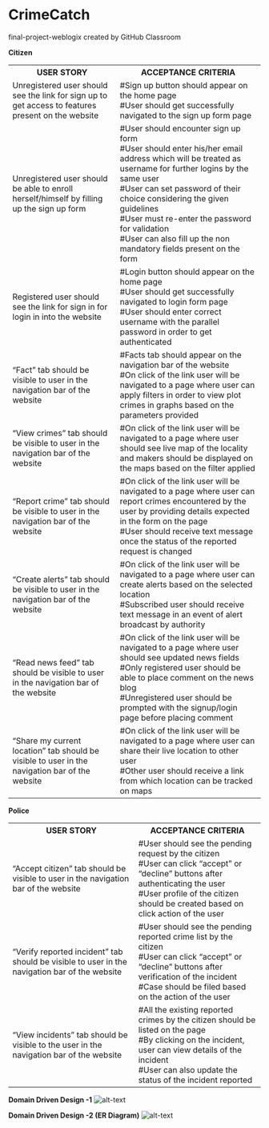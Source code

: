 # CrimeCatch
final-project-weblogix created by GitHub Classroom

**Citizen**

<table class="tg">
  <tr>
    <th class="tg-0pky">USER STORY</th>
    <th class="tg-c3ow">ACCEPTANCE CRITERIA</th>
  </tr>
  <tr>
    <td class="tg-0pky">Unregistered user should see the link for sign up to get access to features present on the website</td>
    <td class="tg-0pky">#Sign up button should appear on the home page<br>#User should get successfully navigated to the sign up form page</td>
  </tr>
  <tr>
    <td class="tg-0pky">Unregistered user should be able to enroll herself/himself by filling up the sign up form</td>
    <td class="tg-0pky">#User should encounter sign up form<br>#User should enter his/her email address which will be treated as username for further logins by the same user<br>#User can set password of their choice considering the given guidelines<br>#User must re-enter the password for validation<br>#User can also fill up the non mandatory fields present on the form</td>
  </tr>
  <tr>
    <td class="tg-0pky">Registered user should see the link for sign in for login in into the website</td>
    <td class="tg-0pky">#Login button should appear on the home page<br>#User should get successfully  navigated to login form page<br>#User should enter correct username with the parallel password in order to get authenticated</td>
  </tr>
  <tr>
    <td class="tg-0pky">“Fact” tab should be visible to user in the navigation bar of the website</td>
    <td class="tg-0pky">#Facts tab should appear on the navigation bar of the website<br>#On click of the link user will be navigated to a page where user can apply filters in order to view plot crimes in graphs based on the parameters provided</td>
  </tr>
  <tr>
    <td class="tg-0pky">“View crimes” tab should be visible to user in the navigation bar of the website</td>
    <td class="tg-0pky">#On click of the link user will be navigated to a page where user should see live map of the locality and makers should be displayed on the maps based on the filter applied</td>
  </tr>
  <tr>
    <td class="tg-0pky">“Report crime” tab should be visible to user in the navigation bar of the website</td>
    <td class="tg-0pky">#On click of the link user will be navigated to a page where user can report crimes encountered by the user by providing details expected in the form on the page<br>#User should receive text message once the status of the reported request is changed</td>
  </tr>
  <tr>
    <td class="tg-0pky">“Create alerts” tab should be visible to user in the navigation bar of the website</td>
    <td class="tg-0pky">#On click of the link user will be navigated to a page where user can create alerts based on the selected location <br>#Subscribed user should receive text message in an event of alert broadcast by authority</td>
  </tr>
  <tr>
    <td class="tg-0pky">“Read news feed” tab should be visible to user in the navigation bar of the website</td>
    <td class="tg-0pky">#On click of the link user will be navigated to a page where user should see updated news fields <br>#Only registered user should be able to place comment on the news blog<br>#Unregistered user should be prompted with the signup/login page before placing comment</td>
  </tr>
  <tr>
    <td class="tg-0pky">“Share my current location” tab should be visible to user in the navigation bar of the website</td>
    <td class="tg-0pky">#On click of the link user will be navigated to a page where user can share their live location to other user<br>#Other user should receive a link from which  location can be tracked on maps</td>
  </tr>
</table>

**Police**

<table class="tg">
  <tr>
    <th class="tg-0pky">USER STORY</th>
    <th class="tg-c3ow">ACCEPTANCE CRITERIA</th>
  </tr>
  <tr>
    <td class="tg-0pky">“Accept citizen” tab should be visible to user in the navigation bar of the website<br></td>
    <td class="tg-0pky">#User should see the pending request by the citizen <br>#User can click “accept” or “decline” buttons after authenticating the user<br>#User profile of the citizen should be created based on click action of the user<br></td>
  </tr>
  <tr>
    <td class="tg-0pky">“Verify reported incident” tab should be visible to user in the navigation bar of the website<br></td>
    <td class="tg-0pky">#User should see the pending reported crime list by the citizen<br>#User can click “accept” or “decline” buttons after verification of  the incident <br>#Case should be filed based on the action of the user<br></td>
  </tr>
  <tr>
    <td class="tg-0pky">“View incidents” tab should be visible to the user in the navigation bar of the website<br></td>
    <td class="tg-0pky">#All the existing reported crimes by the citizen should be listed on the page<br>#By clicking on the incident, user can view details of the incident<br>#User can also update the status of the incident reported<br></td>
  </tr>
</table>

**Domain Driven Design -1**
![alt-text](https://github.com/neu-mis-info6150-fall-2018/final-project-weblogix/blob/master/Web%20Assignment.svg)

**Domain Driven Design -2 (ER Diagram)**
![alt-text](https://github.com/neu-mis-info6150-fall-2018/final-project-weblogix/blob/master/Web.svg)
